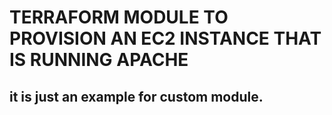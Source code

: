 

# TERRAFORM MODULE TO PROVISION AN EC2 INSTANCE THAT IS RUNNING APACHE

## it is just an example for custom module. 